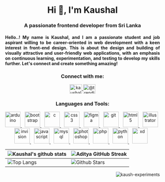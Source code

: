 <!--
**Kaush-experiments/Kaush-experiments** is a ✨ _special_ ✨ repository because its `README.md` (this file) appears on your GitHub profile.

Here are some ideas to get you started:

- 🔭 I’m currently working on ...
- 🌱 I’m currently learning ...
- 👯 I’m looking to collaborate on ...
- 🤔 I’m looking for help with ...
- 💬 Ask me about ...
- 📫 How to reach me: ...
- 😄 Pronouns: ...
- ⚡ Fun fact: ...
-->
<h1 align="center">Hi 👋, I'm Kaushal</h1>
<h3 align="center">A passionate frontend developer from Sri Lanka</h3>
<h4 align="justify">
Hello..! My name is Kaushal, and I am a passionate student and job aspirant willing to be career-oriented in web development with a keen interest in front-end design. This is about the design and building of visually attractive and user-friendly web applications, with an emphasis on continuous learning, experimentation, and testing to develop my skills further. Let's connect and create something amazing!</h4>

<h3 align="center">Connect with me:</h3>
<p align="center">
    <a href="https://linkedin.com/in/kaushal-premarathne-773397321" target="_blank" rel="noreferrer">
        <img align="center" src="https://raw.githubusercontent.com/rahuldkjain/github-profile-readme-generator/master/src/images/icons/Social/linked-in-alt.svg" alt="kaushal-premarathne-773397321" height="30" width="40" />
    </a>
    <a href="https://www.youtube.com/@trendings.23" target="_blank" rel="noreferrer">
        <img align="center" src="https://raw.githubusercontent.com/rahuldkjain/github-profile-readme-generator/master/src/images/icons/Social/youtube.svg" alt="@trendings.23" height="30" width="40" />
    </a>
</p>

<h3 align="center">Languages and Tools:</h3>
<p align="center">
    <a href="https://www.arduino.cc/" target="_blank" rel="noreferrer" style="margin-right: 10px;">
        <img src="https://github.com/user-attachments/assets/c8f4b808-78c2-4e28-9451-e48984b1089f" alt="arduino" width="50" height="50" />
    </a>
    <a href="https://getbootstrap.com" target="_blank" rel="noreferrer" style="margin-right: 10px;">
        <img src="https://github.com/user-attachments/assets/91cf4092-5ee5-4e56-997f-7cbcb0856c20" alt="bootstrap" width="50" height="50" />
    </a>
    <a href="https://www.cprogramming.com/" target="_blank" rel="noreferrer" style="margin-right: 10px;">
        <img src="https://github.com/user-attachments/assets/b699de75-4dc6-42b1-8f5d-0104e2cb57c3" alt="c" width="50" height="50" />
    </a>
    <a href="https://www.w3schools.com/css/" target="_blank" rel="noreferrer" style="margin-right: 10px;">
        <img src="https://github.com/user-attachments/assets/374dd6e0-0ae0-46a2-a081-9dc7b9500126" alt="css3" width="50" height="50" />
    </a>
    <a href="https://www.figma.com/" target="_blank" rel="noreferrer" style="margin-right: 10px;">
        <img src="https://github.com/user-attachments/assets/6e76d44e-c62b-467e-8600-2b5f330ab973" alt="figma" width="50" height="50" />
    </a>
    <a href="https://git-scm.com/" target="_blank" rel="noreferrer" style="margin-right: 10px;">
        <img src="https://github.com/user-attachments/assets/bc080d10-d86c-48a5-ab8d-18a0384ad8cd" alt="git" width="50" height="50" />
    </a>
    <a href="https://www.w3.org/html/" target="_blank" rel="noreferrer" style="margin-right: 10px;">
        <img src="https://github.com/user-attachments/assets/ceba2344-840c-482e-a674-027f6db0af50" alt="html5" width="50" height="50" />
    </a>
    <a href="https://www.adobe.com/in/products/illustrator.html" target="_blank" rel="noreferrer" style="margin-right: 10px;">
        <img src="https://github.com/user-attachments/assets/8974377f-4316-445f-ac32-d30be38d56d3" alt="illustrator" width="50" height="50" />
    </a>
    <a href="https://www.invisionapp.com/" target="_blank" rel="noreferrer" style="margin-right: 10px;">
        <img src="https://github.com/user-attachments/assets/3b94455f-04d8-48fd-84a9-9ee2a43ffa5c" alt="invision" width="50" height="50" />
    </a>
    <a href="https://developer.mozilla.org/en-US/docs/Web/JavaScript" target="_blank" rel="noreferrer" style="margin-right: 10px;">
        <img src="https://github.com/user-attachments/assets/8a10855b-c6b2-46a4-9390-b0d353ce3845" alt="javascript" width="50" height="50" />
    </a>
    <a href="https://www.mysql.com/" target="_blank" rel="noreferrer" style="margin-right: 10px;">
        <img src="https://github.com/user-attachments/assets/f6d6c026-4252-4c96-90d2-1845534b3019" alt="mysql" width="50" height="50" />
    </a>
    <a href="https://www.photoshop.com/en" target="_blank" rel="noreferrer" style="margin-right: 10px;">
        <img src="https://github.com/user-attachments/assets/42404400-8b85-41f4-99bb-637232b37a06" alt="photoshop" width="50" height="50" />
    </a>
    <a href="https://www.php.net" target="_blank" rel="noreferrer" style="margin-right: 10px;">
        <img src="https://github.com/user-attachments/assets/270922cc-8087-4fc3-a0c0-923cedf60ec5" alt="php" width="50" height="50" />
    </a>
    <a href="https://www.python.org" target="_blank" rel="noreferrer" style="margin-right: 10px;">
        <img src="https://github.com/user-attachments/assets/ef8bd9d7-f523-4d16-9719-c48c55d95592" alt="python" width="50" height="50" />
    </a>
    <a href="https://www.adobe.com/products/xd.html" target="_blank" rel="noreferrer" style="margin-right: 10px;">
        <img src="https://github.com/user-attachments/assets/a12352cc-fc8c-4efb-aa47-f380127f9779" alt="xd" width="50" height="50" />
    </a>
</p>

| ![Kaushal's github stats](https://github-readme-stats.vercel.app/api?username=Kaush-experiments&show_icons=true&theme=tokyonight) | ![Aditya GitHub Streak](https://github-readme-streak-stats.herokuapp.com/?user=Kaush-experiments&theme=tokyonight) |
| --- | --- |
| ![Top Langs](https://github-readme-stats.vercel.app/api/top-langs/?username=Kaush-experiments&theme=tokyonight) | ![Github Stars](https://github-readme-stats.vercel.app/api?username=Kaush-experiments&show_icons=true&locale=en&count_private=true&hide_rank=true&custom_title=My%20GitHub%20Stats&disable_animations=true&theme=tokyonight) |

<p align="right"> <img src="https://komarev.com/ghpvc/?username=kaush-experiments&label=Profile%20views&color=0e75b6&style=flat" alt="kaush-experiments" /> </p>

